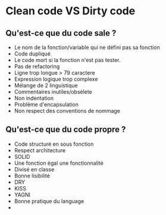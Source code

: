 # Clean code VS Dirty code

## Qu'est-ce que du code sale ?

- Le nom de la fonction/variable qui ne défini pas sa fonction 
- Code dupliqué 
- Le code mort si la fonction n'est pas tester.  
- Pas de refactoring  
- Ligne trop longue > 79 caractere
- Expression logique trop complexe
- Mélange de 2 linguistique  
- Commentaires inutiles/obsèlete 
- Non indentation 
- Problème d'encapsulation
- Non respect des conventions de nommage
## Qu'est-ce que du code propre ?
- Code structuré en sous fonction 
- Respect architecture 
- SOLID
- Une fonction égal une fonctionnalité 
- Divisé en classe 
- Bonne lisibilité 
- DRY
- KISS
- YAGNI
- Bonne pratique du language 
-